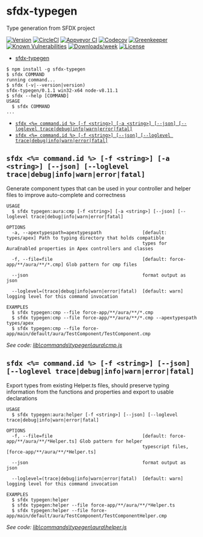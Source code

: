 # sfdx-typegen

Type generation from SFDX project

[![Version](https://img.shields.io/npm/v/sfdx-typegen.svg)](https://npmjs.org/package/sfdx-typegen)
[![CircleCI](https://circleci.com/gh/aheber/sfdx-typegen/tree/master.svg?style=shield)](https://circleci.com/gh/aheber/sfdx-typegen/tree/master)
[![Appveyor CI](https://ci.appveyor.com/api/projects/status/github/aheber/sfdx-typegen?branch=master&svg=true)](https://ci.appveyor.com/project/heroku/sfdx-typegen/branch/master)
[![Codecov](https://codecov.io/gh/aheber/sfdx-typegen/branch/master/graph/badge.svg)](https://codecov.io/gh/aheber/sfdx-typegen)
[![Greenkeeper](https://badges.greenkeeper.io/aheber/sfdx-typegen.svg)](https://greenkeeper.io/)
[![Known Vulnerabilities](https://snyk.io/test/github/aheber/sfdx-typegen/badge.svg)](https://snyk.io/test/github/aheber/sfdx-typegen)
[![Downloads/week](https://img.shields.io/npm/dw/sfdx-typegen.svg)](https://npmjs.org/package/sfdx-typegen)
[![License](https://img.shields.io/npm/l/sfdx-typegen.svg)](https://github.com/aheber/sfdx-typegen/blob/master/package.json)

<!-- toc -->
* [sfdx-typegen](#sfdx-typegen)
<!-- tocstop -->
<!-- install -->
<!-- usage -->
```sh-session
$ npm install -g sfdx-typegen
$ sfdx COMMAND
running command...
$ sfdx (-v|--version|version)
sfdx-typegen/0.1.1 win32-x64 node-v8.11.1
$ sfdx --help [COMMAND]
USAGE
  $ sfdx COMMAND
...
```
<!-- usagestop -->
<!-- commands -->
* [`sfdx <%= command.id %> [-f <string>] [-a <string>] [--json] [--loglevel trace|debug|info|warn|error|fatal]`](#sfdx--commandid---f-string--a-string---json---loglevel-tracedebuginfowarnerrorfatal)
* [`sfdx <%= command.id %> [-f <string>] [--json] [--loglevel trace|debug|info|warn|error|fatal]`](#sfdx--commandid---f-string---json---loglevel-tracedebuginfowarnerrorfatal)

## `sfdx <%= command.id %> [-f <string>] [-a <string>] [--json] [--loglevel trace|debug|info|warn|error|fatal]`

Generate component types that can be used in your controller and helper files to improve auto-complete and correctness

```
USAGE
  $ sfdx typegen:aura:cmp [-f <string>] [-a <string>] [--json] [--loglevel trace|debug|info|warn|error|fatal]

OPTIONS
  -a, --apextypespath=apextypespath               [default: types/apex] Path to typing directory that holds compatible
                                                  types for AuraEnabled properties in Apex controllers and classes

  -f, --file=file                                 [default: force-app/**/aura/**/*.cmp] Glob pattern for cmp files

  --json                                          format output as json

  --loglevel=(trace|debug|info|warn|error|fatal)  [default: warn] logging level for this command invocation

EXAMPLES
  $ sfdx typegen:cmp --file force-app/**/aura/**/*.cmp
  $ sfdx typegen:cmp --file force-app/**/aura/**/*.cmp --apextypespath types/apex
  $ sfdx typegen:cmp --file force-app/main/default/aura/TestComponent/TestComponent.cmp
```

_See code: [lib\commands\typegen\aura\cmp.js](https://github.com/aheber/sfdx-typegen/blob/v0.1.1/lib\commands\typegen\aura\cmp.js)_

## `sfdx <%= command.id %> [-f <string>] [--json] [--loglevel trace|debug|info|warn|error|fatal]`

Export types from existing Helper.ts files, should preserve typing information from the functions and properties and export to usable declarations

```
USAGE
  $ sfdx typegen:aura:helper [-f <string>] [--json] [--loglevel trace|debug|info|warn|error|fatal]

OPTIONS
  -f, --file=file                                 [default: force-app/**/aura/**/*Helper.ts] Glob pattern for helper
                                                  typescript files, [force-app/**/aura/**/*Helper.ts]

  --json                                          format output as json

  --loglevel=(trace|debug|info|warn|error|fatal)  [default: warn] logging level for this command invocation

EXAMPLES
  $ sfdx typegen:helper
  $ sfdx typegen:helper --file force-app/**/aura/**/*Helper.ts
  $ sfdx typegen:helper --file force-app/main/default/aura/TestComponent/TestComponentHelper.cmp
```

_See code: [lib\commands\typegen\aura\helper.js](https://github.com/aheber/sfdx-typegen/blob/v0.1.1/lib\commands\typegen\aura\helper.js)_
<!-- commandsstop -->
